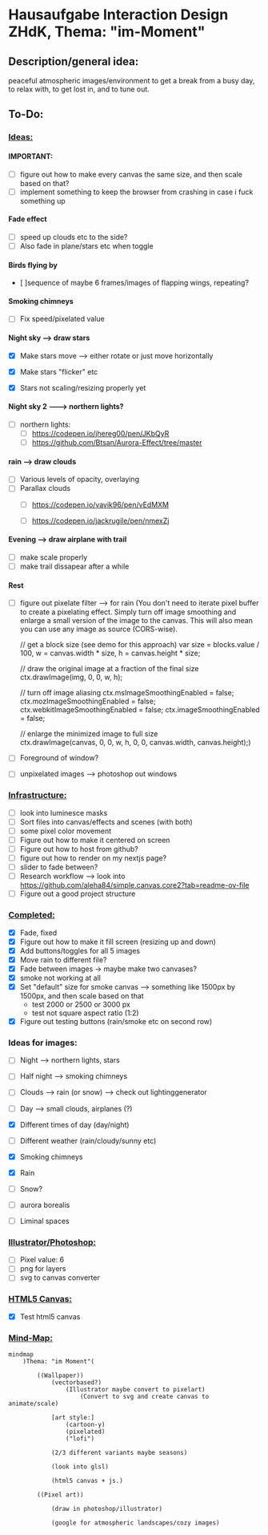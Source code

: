 # Hausaufgabe Interaction Design ZHdK, Thema: "im-Moment"

## Description/general idea:

peaceful atmospheric images/environment to get a break from a busy day, to relax with, to get lost in, and to tune out. 

## To-Do:

### <ins>Ideas:</ins>

#### IMPORTANT:
  - [ ] figure out how to make every canvas the same size, and then scale based on that?
  - [ ] implement something to keep the browser from crashing in case i fuck something up

#### Fade effect
  - [ ] speed up clouds etc to the side?
  - [ ] Also fade in plane/stars etc when toggle

#### Birds flying by
  - [ ]sequence of maybe 6 frames/images of flapping wings, repeating? 

#### Smoking chimneys
  - [ ] Fix speed/pixelated value

#### Night sky --> draw stars
  - [x] Make stars move --> either rotate or just move horizontally
  - [x] Make stars "flicker" etc

  - [x] Stars not scaling/resizing properly yet

#### Night sky 2 ---> northern lights?
  - [ ] northern lights:
    - [ ] https://codepen.io/jhereg00/pen/JKbQyR
    - [ ] https://github.com/Btsan/Aurora-Effect/tree/master

#### rain --> draw clouds
  - [ ] Various levels of opacity, overlaying
  - [ ] Parallax clouds
    - [ ] https://codepen.io/vavik96/pen/vEdMXM
    - [ ] https://codepen.io/jackrugile/pen/nmexZj




#### Evening --> draw airplane with trail
  - [ ] make scale properly
  - [ ] make trail dissapear after a while

#### Rest
- [ ] figure out pixelate filter --> for rain
  (You don't need to iterate pixel buffer to create a pixelating effect.
  Simply turn off image smoothing and enlarge a small version of the image to the canvas. This will also mean you can use any image as source (CORS-wise).

  // get a block size (see demo for this approach)
  var size = blocks.value / 100,
      w = canvas.width * size,
      h = canvas.height * size;

  // draw the original image at a fraction of the final size
  ctx.drawImage(img, 0, 0, w, h);

  // turn off image aliasing
  ctx.msImageSmoothingEnabled = false;
  ctx.mozImageSmoothingEnabled = false;
  ctx.webkitImageSmoothingEnabled = false;
  ctx.imageSmoothingEnabled = false;

  // enlarge the minimized image to full size    
  ctx.drawImage(canvas, 0, 0, w, h, 0, 0, canvas.width, canvas.height);)


- [ ] Foreground of window?
- [ ] unpixelated images --> photoshop out windows

### <ins>Infrastructure:</ins>

- [ ] look into luminesce masks
- [ ] Sort files into canvas/effects and scenes (with both)
- [ ] some pixel color movement
- [ ] Figure out how to make it centered on screen
- [ ] Figure out how to host from github?
- [ ] figure out how to render on my nextjs page?
- [ ] slider to fade between?
- [ ] Research workflow --> look into https://github.com/aleha84/simple.canvas.core2?tab=readme-ov-file
- [ ] Figure out a good project structure

### <ins>Completed:</ins>
- [x] Fade, fixed
- [x] Figure out how to make it fill screen (resizing up and down)
- [x] Add buttons/toggles for all 5 images
- [x] Move rain to different file?
- [x] Fade between images -> maybe make two canvases?
- [x] smoke not working at all
- [x] Set "default" size for smoke canvas --> something like 1500px by 1500px, and then scale based on that
  - test 2000 or 2500 or 3000 px
  - test not square aspect ratio (1:2)
- [x] Figure out testing buttons (rain/smoke etc on second row)

### Ideas for images:

- [ ] Night --> northern lights, stars
- [ ] Half night --> smoking chimneys
- [ ] Clouds --> rain (or snow) --> check out lightinggenerator
- [ ] Day --> small clouds, airplanes (?)


- [x] Different times of day (day/night)
- [ ] Different weather (rain/cloudy/sunny etc)

- [x] Smoking chimneys
- [x] Rain
- [ ] Snow?
- [ ] aurora borealis 
- [ ] Liminal spaces

### <ins>Illustrator/Photoshop:</ins>
- [ ] Pixel value: 6
- [ ] png for layers
- [ ] svg to canvas converter

### <ins>HTML5 Canvas:</ins>
- [x] Test html5 canvas

### <ins>Mind-Map:</ins>

```mermaid
mindmap
    )Thema: "im Moment"(

        ((Wallpaper))
            (vectorbased?)
                (Illustrator maybe convert to pixelart)
                    (Convert to svg and create canvas to animate/scale)

            [art style:] 
                (cartoon-y)
                (pixelated)
                ("lofi")

            (2/3 different variants maybe seasons)

            (look into glsl)

            (html5 canvas + js.)

        ((Pixel art))

            (draw in photoshop/illustrator)

            (google for atmospheric landscapes/cozy images)


```